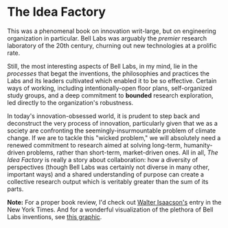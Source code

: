 # The Idea Factory

This was a phenomenal book on innovation writ-large, but on engineering
organization in particular. Bell Labs was arguably the _premier_ research
laboratory of the 20th century, churning out new technologies at a prolific rate.

Still, the most interesting aspects of Bell Labs, in my mind, lie in the
_processes_ that begat the inventions, the philosophies and practices the
Labs and its leaders cultivated which enabled it to be so effective. Certain
ways of working, including intentionally-open floor plans,
self-organized study groups, and a deep commitment to **bounded** research
exploration, led directly to the organization's robustness.

In today's innovation-obsessed world, it is prudent to step back and deconstruct
the very process of innovation, particularly given that we as a society are confronting the seemingly-insurmountable problem
of climate change. If we are to tackle this "wicked problem," we will absolutely
need a renewed commitment to research aimed at solving long-term,
humanity-driven problems, rather than short-term, market-driven ones. All in all, _The Idea Factory_ is really a story
about collaboration: how a diversity of perspectives (though Bell Labs was certainly not diverse in many
other, important ways) and a shared understanding of purpose can create a
collective research output which is veritably greater than the sum of its parts.

**Note:** For a proper book review, I'd check out [Walter Isaacson's](https://www.nytimes.com/2012/04/08/books/review/the-idea-factory-by-jon-gertner.html) entry in the New York Times. And for a wonderful visualization of the plethora of Bell Labs inventions, see [this graphic](https://archive.nytimes.com/www.nytimes.com/imagepages/2012/02/26/sunday-review/26bell-gfx.html).
